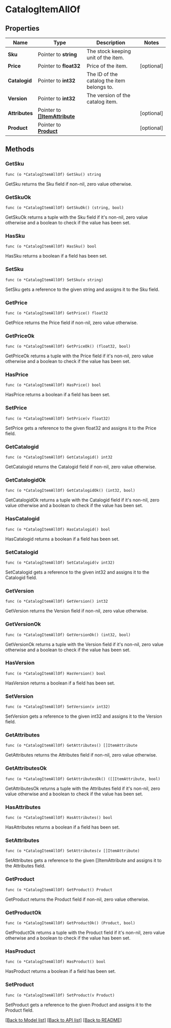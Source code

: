 # CatalogItemAllOf

## Properties

Name | Type | Description | Notes
------------ | ------------- | ------------- | -------------
**Sku** | Pointer to **string** | The stock keeping unit of the item. | 
**Price** | Pointer to **float32** | Price of the item. | [optional] 
**Catalogid** | Pointer to **int32** | The ID of the catalog the item belongs to. | 
**Version** | Pointer to **int32** | The version of the catalog item. | 
**Attributes** | Pointer to [**[]ItemAttribute**](ItemAttribute.md) |  | [optional] 
**Product** | Pointer to [**Product**](Product.md) |  | [optional] 

## Methods

### GetSku

`func (o *CatalogItemAllOf) GetSku() string`

GetSku returns the Sku field if non-nil, zero value otherwise.

### GetSkuOk

`func (o *CatalogItemAllOf) GetSkuOk() (string, bool)`

GetSkuOk returns a tuple with the Sku field if it's non-nil, zero value otherwise
and a boolean to check if the value has been set.

### HasSku

`func (o *CatalogItemAllOf) HasSku() bool`

HasSku returns a boolean if a field has been set.

### SetSku

`func (o *CatalogItemAllOf) SetSku(v string)`

SetSku gets a reference to the given string and assigns it to the Sku field.

### GetPrice

`func (o *CatalogItemAllOf) GetPrice() float32`

GetPrice returns the Price field if non-nil, zero value otherwise.

### GetPriceOk

`func (o *CatalogItemAllOf) GetPriceOk() (float32, bool)`

GetPriceOk returns a tuple with the Price field if it's non-nil, zero value otherwise
and a boolean to check if the value has been set.

### HasPrice

`func (o *CatalogItemAllOf) HasPrice() bool`

HasPrice returns a boolean if a field has been set.

### SetPrice

`func (o *CatalogItemAllOf) SetPrice(v float32)`

SetPrice gets a reference to the given float32 and assigns it to the Price field.

### GetCatalogid

`func (o *CatalogItemAllOf) GetCatalogid() int32`

GetCatalogid returns the Catalogid field if non-nil, zero value otherwise.

### GetCatalogidOk

`func (o *CatalogItemAllOf) GetCatalogidOk() (int32, bool)`

GetCatalogidOk returns a tuple with the Catalogid field if it's non-nil, zero value otherwise
and a boolean to check if the value has been set.

### HasCatalogid

`func (o *CatalogItemAllOf) HasCatalogid() bool`

HasCatalogid returns a boolean if a field has been set.

### SetCatalogid

`func (o *CatalogItemAllOf) SetCatalogid(v int32)`

SetCatalogid gets a reference to the given int32 and assigns it to the Catalogid field.

### GetVersion

`func (o *CatalogItemAllOf) GetVersion() int32`

GetVersion returns the Version field if non-nil, zero value otherwise.

### GetVersionOk

`func (o *CatalogItemAllOf) GetVersionOk() (int32, bool)`

GetVersionOk returns a tuple with the Version field if it's non-nil, zero value otherwise
and a boolean to check if the value has been set.

### HasVersion

`func (o *CatalogItemAllOf) HasVersion() bool`

HasVersion returns a boolean if a field has been set.

### SetVersion

`func (o *CatalogItemAllOf) SetVersion(v int32)`

SetVersion gets a reference to the given int32 and assigns it to the Version field.

### GetAttributes

`func (o *CatalogItemAllOf) GetAttributes() []ItemAttribute`

GetAttributes returns the Attributes field if non-nil, zero value otherwise.

### GetAttributesOk

`func (o *CatalogItemAllOf) GetAttributesOk() ([]ItemAttribute, bool)`

GetAttributesOk returns a tuple with the Attributes field if it's non-nil, zero value otherwise
and a boolean to check if the value has been set.

### HasAttributes

`func (o *CatalogItemAllOf) HasAttributes() bool`

HasAttributes returns a boolean if a field has been set.

### SetAttributes

`func (o *CatalogItemAllOf) SetAttributes(v []ItemAttribute)`

SetAttributes gets a reference to the given []ItemAttribute and assigns it to the Attributes field.

### GetProduct

`func (o *CatalogItemAllOf) GetProduct() Product`

GetProduct returns the Product field if non-nil, zero value otherwise.

### GetProductOk

`func (o *CatalogItemAllOf) GetProductOk() (Product, bool)`

GetProductOk returns a tuple with the Product field if it's non-nil, zero value otherwise
and a boolean to check if the value has been set.

### HasProduct

`func (o *CatalogItemAllOf) HasProduct() bool`

HasProduct returns a boolean if a field has been set.

### SetProduct

`func (o *CatalogItemAllOf) SetProduct(v Product)`

SetProduct gets a reference to the given Product and assigns it to the Product field.


[[Back to Model list]](../README.md#documentation-for-models) [[Back to API list]](../README.md#documentation-for-api-endpoints) [[Back to README]](../README.md)


